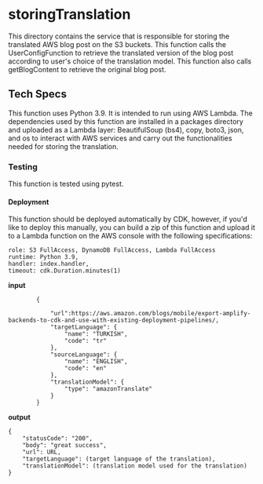 # storingTranslation
This directory contains the service that is responsible for storing the translated AWS blog post on the S3 buckets. This function calls the UserConfigFunction to retrieve the translated version of the blog post according to user's choice of the translation model. This function also calls getBlogContent to retrieve the original blog post. 

## Tech Specs
This function uses Python 3.9. It is intended to run using AWS Lambda. The dependencies used by this function are installed in a packages directory and uploaded as a Lambda layer: BeautifulSoup (bs4), copy, boto3, json, and os to interact with AWS services and carry out the functionalities needed for storing the translation. 


### Testing
This function is tested using pytest. 

#### Deployment

This function should be deployed automatically by CDK, however, if you'd like to deploy this manually, you can build a zip of this function and upload it to a Lambda function on the AWS console with the following specifications:

```     
role: S3 FullAccess, DynamoDB FullAccess, Lambda FullAccess
runtime: Python 3.9,
handler: index.handler,
timeout: cdk.Duration.minutes(1)
```

**input**

```
        {

            "url":https://aws.amazon.com/blogs/mobile/export-amplify-backends-to-cdk-and-use-with-existing-deployment-pipelines/,
            "targetLanguage": {
                "name": "TURKISH",
                "code": "tr"
            },
            "sourceLanguage": {
                "name": "ENGLISH",
                "code": "en"
            },
            "translationModel": {
                "type": "amazonTranslate"
            }
        }

```

**output**

```
{
    "statusCode": "200",
    "body": "great success",
    "url": URL,
    "targetLanguage": (target language of the translation),
    "translationModel": (translation model used for the translation)
}
```